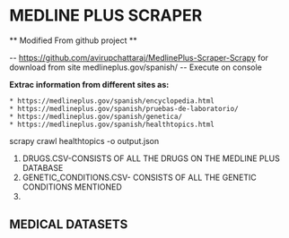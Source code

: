 # MEDLINE PLUS SCRAPER

** Modified From github project **

 --  https://github.com/avirupchattaraj/MedlinePlus-Scraper-Scrapy  for download from 
 site medlineplus.gov/spanish/ 
-- Execute on console

   **Extrac information from different sites as:**

    * https://medlineplus.gov/spanish/encyclopedia.html
    * https://medlineplus.gov/spanish/pruebas-de-laboratorio/
    * https://medlineplus.gov/spanish/genetica/
    * https://medlineplus.gov/spanish/healthtopics.html 

 scrapy crawl healthtopics -o output.json


1. DRUGS.CSV-CONSISTS OF ALL THE DRUGS ON THE MEDLINE PLUS DATABASE
2. GENETIC_CONDITIONS.CSV- CONSISTS OF ALL THE GENETIC CONDITIONS MENTIONED
3.

## MEDICAL DATASETS
